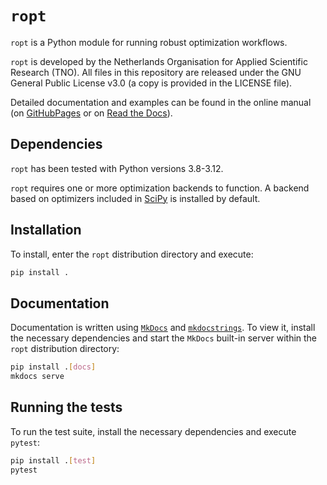 # `ropt`
`ropt` is a Python module for running robust optimization workflows.

`ropt` is developed by the Netherlands Organisation for Applied Scientific
Research (TNO). All files in this repository are released under the GNU General
Public License v3.0 (a copy is provided in the LICENSE file).

Detailed documentation and examples can be found in the online manual (on
[GitHubPages](https://tno-ropt.github.io/ropt/) or on [Read the
Docs](https://ropt.readthedocs.io/)).

## Dependencies
`ropt` has been tested with Python versions 3.8-3.12.

`ropt` requires one or more optimization backends to function. A backend based
on optimizers included in [SciPy](https://scipy.org/) is installed by default.

## Installation
To install, enter the `ropt` distribution directory and execute:

```bash
pip install .
```

## Documentation
Documentation is written using [`MkDocs`](https://www.mkdocs.org/) and
[`mkdocstrings`](https://mkdocstrings.github.io/). To view it, install the
necessary dependencies and start the `MkDocs` built-in server within the `ropt`
distribution directory:

```bash
pip install .[docs]
mkdocs serve
```

## Running the tests
To run the test suite, install the necessary dependencies and execute `pytest`:

```bash
pip install .[test]
pytest
```
